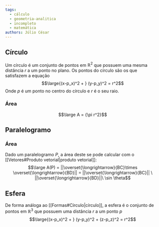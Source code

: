 ```yaml
---
tags:
  - cálculo
  - geometria-analitica
  - incompleto
  - matemática
authors: Júlio César
---
```

## Círculo

Um círculo é um conjunto de pontos em $\mathbb{R}^2$ que possuem uma mesma distância $r$ a um ponto no plano. Os pontos do círculo são os que satisfazem a equação
$$\large{(x-p_x)^2 + } (y-p_y)^2 = r^2$$
Onde $p$ é um ponto no centro do círculo e $r$ é o seu raio.

### Área
$$\large A = {\pi r^2}$$
## Paralelogramo

### Área
Dado um paralelogramo $P$, a área deste se pode calcular com o [[Vetores#Produto vetorial|produto vetorial]]:
$$\large A(P) = ||\overset{\longrightarrow}{BC}\times \overset{\longrightarrow}{BD}|| = ||\overset{\longrightarrow}{BC}|| \ ||\overset{\longrightarrow}{BD}||\ \sin \theta$$

## Esfera

De forma análoga ao [[Formas#Círculo|círculo]], a esfera é o conjunto de pontos em $\mathbb{R}^3$ que possuem uma distância $r$ a um ponto $p$
$$\large{(x-p_x)^2 + } (y-p_y)^2 + (z-p_z)^2 = r^2$$